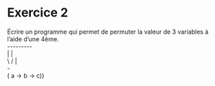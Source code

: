 # Exercice 2

Écrire un programme qui permet de permuter la valeur de 3 variables à l’aide d’une 4ème.<br />
   ---------<br />
  |         |<br />
 \ /        |<br />
  -<br />
( a -> b -> c))
